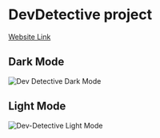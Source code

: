 # DevDetective project

[Website Link](https://manash-dev-detective.netlify.app/)

## Dark Mode

![Dev Detective Dark Mode](https://github.com/Man0sh-r0y/Web-Developement-2023/assets/96605313/8a5c76d0-8ba8-4588-95ec-f54684e0b5f7)

## Light Mode

![Dev-Detective Light Mode](https://github.com/Man0sh-r0y/Web-Developement-2023/assets/96605313/2dcd00c2-cd3f-43a5-8e3a-34a4d91428df)
